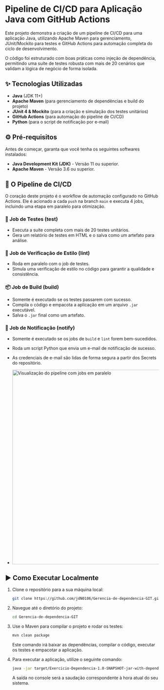 # Pipeline de CI/CD para Aplicação Java com GitHub Actions

Este projeto demonstra a criação de um pipeline de CI/CD para uma aplicação Java, utilizando Apache Maven para gerenciamento, JUnit/Mockito para testes e GitHub Actions para automação completa do ciclo de desenvolvimento.

O código foi estruturado com boas práticas como injeção de dependência, permitindo uma suíte de testes robusta com mais de 20 cenários que validam a lógica de negócio de forma isolada.

## ✨ Tecnologias Utilizadas
* **Java** (JDK 11+)
* **Apache Maven** (para gerenciamento de dependências e build do projeto)
* **JUnit 4 & Mockito** (para a criação e simulação dos testes unitários)
* **GitHub Actions** (para automação do pipeline de CI/CD)
* **Python** (para o script de notificação por e-mail)

## ⚙️ Pré-requisitos
Antes de começar, garanta que você tenha os seguintes softwares instalados:

* **Java Development Kit (JDK)** - Versão 11 ou superior.
* **Apache Maven** - Versão 3.6 ou superior.

## 🚀 O Pipeline de CI/CD
O coração deste projeto é o workflow de automação configurado no GitHub Actions. Ele é acionado a cada `push` na branch `main` e executa 4 jobs, incluindo uma etapa em paralelo para otimização.

### 🧪 Job de Testes (test)
* Executa a suíte completa com mais de 20 testes unitários.
* Gera um relatório de testes em HTML e o salva como um artefato para análise.

### 🎨 Job de Verificação de Estilo (lint)
* Roda em paralelo com o job de testes.
* Simula uma verificação de estilo no código para garantir a qualidade e consistência.

### 📦 Job de Build (build)
* Somente é executado se os testes passarem com sucesso.
* Compila o código e empacota a aplicação em um arquivo `.jar` executável.
* Salva o `.jar` final como um artefato.

### 📧 Job de Notificação (notify)
* Somente é executado se os jobs de `build` e `lint` forem bem-sucedidos.
* Roda um script Python que envia um e-mail de notificação de sucesso.
* As credenciais de e-mail são lidas de forma segura a partir dos Secrets do repositório.

* <img width="635" alt="Visualização do pipeline com jobs em paralelo" src="https://github.com/user-attachments/assets/da6e5288-3044-4642-ad5d-ffdb5df36286">

## ▶️ Como Executar Localmente
1.  Clone o repositório para a sua máquina local:
    ```bash
    git clone https://github.com/jdN0106/Gerencia-de-dependencia-GIT.git
    ```
2.  Navegue até o diretório do projeto:
    ```bash
    cd Gerencia-de-dependencia-GIT
    ```
3.  Use o Maven para compilar o projeto e rodar os testes:
    ```bash
    mvn clean package
    ```
    Este comando irá baixar as dependências, compilar o código, executar os testes e empacotar a aplicação.

4.  Para executar a aplicação, utilize o seguinte comando:
    ```bash
    java -jar target/Exercicio-Dependencia-1.0-SNAPSHOT-jar-with-dependencies.jar
    ```
    A saída no console será a saudação correspondente à hora atual do seu sistema.
